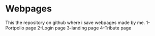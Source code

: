 # Webpages
This the repository on github where i save webpages made by me.
1-Portpolio page
2-Login page
3-landing page
4-Tribute page
